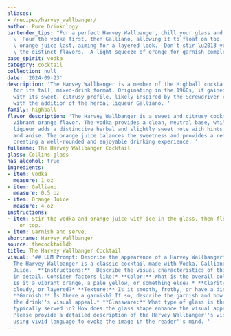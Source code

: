```yaml
---
aliases:
- /recipes/harvey_wallbanger/
author: Pure Drinkology
bartender_tips: "For a perfect Harvey Wallbanger, chill your glass and vodka beforehand.\
  \  Pour the vodka first, then Galliano, allowing it to float on top.  Gently add\
  \ orange juice last, aiming for a layered look.  Don't stir \u2013 you want to maintain\
  \ the distinct flavors.  A light squeeze of orange for garnish completes the experience. "
base_spirit: vodka
category: cocktail
collection: null
date: '2024-09-23'
description: 'The Harvey Wallbanger is a member of the Highball cocktail family, known
  for its tall, mixed-drink format. Originating in the 1960s, it gained popularity
  with its sweet, citrusy profile, likely inspired by the Screwdriver cocktail, but
  with the addition of the herbal liqueur Galliano. '
family: highball
flavor_description: 'The Harvey Wallbanger is a sweet and citrusy cocktail with a
  vibrant orange flavor. The vodka provides a clean, neutral base, while the Galliano
  liqueur adds a distinctive herbal and slightly sweet note with hints of vanilla
  and anise. The orange juice balances the sweetness and provides a refreshing acidity,
  creating a well-rounded and enjoyable drinking experience. '
fullname: The Harvey Wallbanger Cocktail
glass: Collins glass
has_alcohol: true
ingredients:
- item: Vodka
  measure: 1 oz
- item: Galliano
  measure: 0.5 oz
- item: Orange Juice
  measure: 4 oz
instructions:
- item: Stir the vodka and orange juice with ice in the glass, then float the Galliano
    on top.
- item: Garnish and serve.
shortname: Harvey Wallbanger
source: thecocktaildb
title: The Harvey Wallbanger Cocktail
visual: '## LLM Prompt: Describe the appearance of a Harvey Wallbanger**Context:**
  The Harvey Wallbanger is a classic cocktail made with Vodka, Galliano, and Orange
  Juice.  **Instructions:**  Describe the visual characteristics of this cocktail
  in detail. Consider factors like:* **Color:** What is the overall color of the drink?
  Is it a vibrant orange, a pale yellow, or something else? * **Clarity:** Is it clear,
  cloudy, or layered?* **Texture:** Is it smooth, frothy, or have a distinct texture?*
  **Garnish:** Is there a garnish? If so, describe the garnish and how it adds to
  the drink''s visual appeal.* **Glassware:** What type of glass is the Harvey Wallbanger
  typically served in? How does the glass shape enhance the visual appeal?**Output:**
  Please provide a detailed description of the Harvey Wallbanger''s visual appearance,
  using vivid language to evoke the image in the reader''s mind. '
---
```




